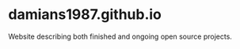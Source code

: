 damians1987.github.io
=====================

Website describing both finished and ongoing open source projects.